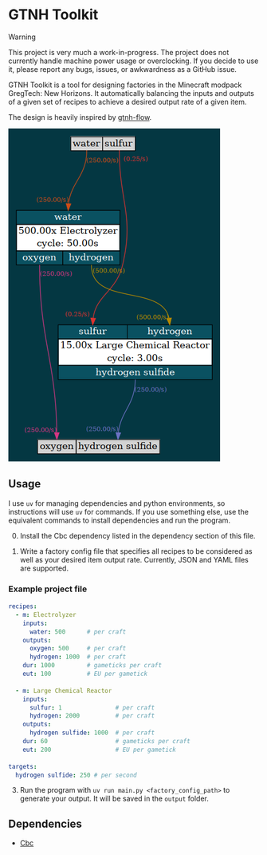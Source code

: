 # GTNH Toolkit

> [!Warning]
> This project is very much a work-in-progress. The project does not currently handle machine power usage or overclocking. If you decide to use it, please report any bugs, issues, or awkwardness as a GitHub issue.

GTNH Toolkit is a tool for designing factories in the Minecraft modpack GregTech: New Horizons.
It automatically balancing the inputs and outputs of a given set of recipes to
achieve a desired output rate of a given item.

The design is heavily inspired by [gtnh-flow](https://github.com/OrderedSet86/gtnh-flow).

![Screenshot of an example output showing a diagram for creating Hydrogen Sulfide.](./imgs/hydrogen_sulfide.png)

## Usage
I use `uv` for managing dependencies and python environments, so instructions will use `uv` for commands. If you use something else, use the equivalent commands to install dependencies and run the program.

0) Install the Cbc dependency listed in the dependency section of this file. 

1) Write a factory config file that specifies all recipes to be considered as well as your desired item output rate.
Currently, JSON and YAML files are supported.

### Example project file
```yaml
recipes:
  - m: Electrolyzer
    inputs:
      water: 500      # per craft
    outputs:
      oxygen: 500     # per craft
      hydrogen: 1000  # per craft
    dur: 1000         # gameticks per craft
    eut: 100          # EU per gametick

  - m: Large Chemical Reactor
    inputs:
      sulfur: 1               # per craft
      hydrogen: 2000          # per craft
    outputs:
      hydrogen sulfide: 1000  # per craft
    dur: 60                   # gameticks per craft
    eut: 200                  # EU per gametick

targets:
  hydrogen sulfide: 250 # per second
```

3) Run the program with `uv run main.py <factory_config_path>` to generate your output. It will be saved in the `output` folder.

## Dependencies

 - [Cbc](https://github.com/coin-or/Cbc/tree/master)
